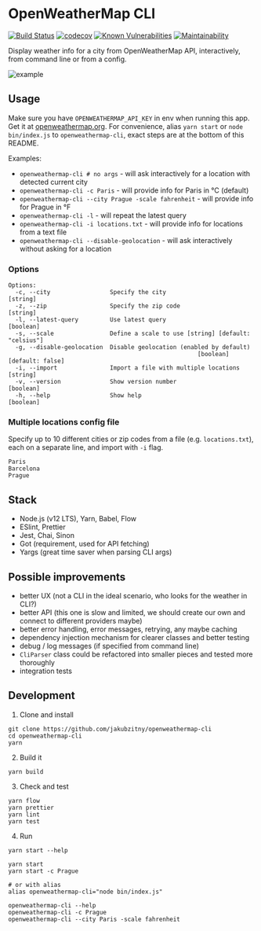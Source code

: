 # OpenWeatherMap CLI

[![Build Status](https://api.travis-ci.org/jakubzitny/openweathermap-cli.svg?branch=master)](https://travis-ci.org/jakubzitny/openweathermap-cli) [![codecov](https://codecov.io/gh/jakubzitny/openweathermap-cli/branch/master/graph/badge.svg)](https://codecov.io/gh/jakubzitny/openweathermap-cli) [![Known Vulnerabilities](https://snyk.io/test/github/jakubzitny/openweathermap-cli/badge.svg?targetFile=package.json)](https://snyk.io/test/github/jakubzitny/openweathermap-cli?targetFile=package.json) [![Maintainability](https://api.codeclimate.com/v1/badges/763a96ad2b22c087d64c/maintainability)](https://codeclimate.com/github/jakubzitny/openweathermap-cli/maintainability)

Display weather info for a city from OpenWeatherMap API, interactively, from command line or from a config.

![example](https://i.imgur.com/DWfheL7.gif)

## Usage

Make sure you have `OPENWEATHERMAP_API_KEY` in env when running this app. Get it at [openweathermap.org](https://home.openweathermap.org/api_keys). For convenience, alias `yarn start` or `node bin/index.js` to `openweathermap-cli`, exact steps are at the bottom of this README.

Examples:

- `openweathermap-cli # no args` - will ask interactively for a location with detected current city
- `openweathermap-cli -c Paris` - will provide info for Paris in °C (default)
- `openweathermap-cli --city Prague -scale fahrenheit` - will provide info for Prague in °F
- `openweathermap-cli -l` - will repeat the latest query
- `openweathermap-cli -i locations.txt` - will provide info for locations from a text file
- `openweathermap-cli --disable-geolocation` - will ask interactively without asking for a location



### Options

```
Options:
  -c, --city                 Specify the city                           [string]
  -z, --zip                  Specify the zip code                       [string]
  -l, --latest-query         Use latest query                          [boolean]
  -s, --scale                Define a scale to use [string] [default: "celsius"]
  -g, --disable-geolocation  Disable geolocation (enabled by default)
                                                      [boolean] [default: false]
  -i, --import               Import a file with multiple locations      [string]
  -v, --version              Show version number                       [boolean]
  -h, --help                 Show help                                 [boolean]
```

### Multiple locations config file

Specify up to 10 different cities or zip codes from a file (e.g. `locations.txt`), each on a separate line, and import with `-i` flag.

```
Paris
Barcelona
Prague
```


## Stack

- Node.js (v12 LTS), Yarn, Babel, Flow
- ESlint, Prettier
- Jest, Chai, Sinon
- Got (requirement, used for API fetching)
- Yargs (great time saver when parsing CLI args)


## Possible improvements

- better UX (not a CLI in the ideal scenario, who looks for the weather in CLI?)
- better API (this one is slow and limited, we should create our own and connect to different providers maybe)
- better error handling, error messages, retrying, any maybe caching
- dependency injection mechanism for clearer classes and better testing
- debug / log messages (if specified from command line)
- `CliParser` class could be refactored into smaller pieces and tested more thoroughly
- integration tests


## Development

1. Clone and install

```
git clone https://github.com/jakubzitny/openweathermap-cli
cd openweathermap-cli
yarn
```

2. Build it
```
yarn build
```

3. Check and test

```
yarn flow
yarn prettier
yarn lint
yarn test
```

4. Run

```
yarn start --help

yarn start
yarn start -c Prague

# or with alias
alias openweathermap-cli="node bin/index.js"

openweathermap-cli --help
openweathermap-cli -c Prague
openweathermap-cli --city Paris -scale fahrenheit
```

